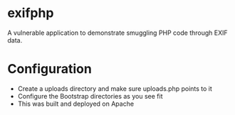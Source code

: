 exifphp
=======

A vulnerable application to demonstrate smuggling PHP code through EXIF data.

Configuration
=============

  - Create a uploads directory and make sure uploads.php points to it
  - Configure the Bootstrap directories as you see fit
  - This was built and deployed on Apache 
